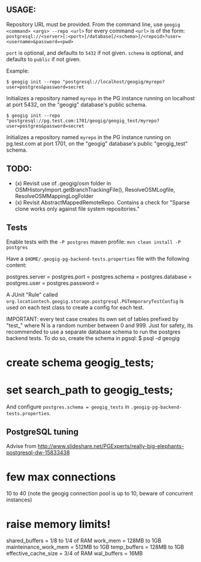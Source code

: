 USAGE:
------
Repository URL must be provided. From the command line, use ``geogig <command> <args> --repo <url>`` for every command
``<url>`` is of the form: ``postgresql://<server>[:<port>]/database[/<schema>]/<repoid>?user=<username>&password=<pwd>``

``port`` is optional, and defaults to ``5432`` if not given.
``schema`` is optional, and defaults to ``public`` if not given.

Example:

``$ geogig init --repo "postgresql://localhost/geogig/myrepo?user=postgres&password=secret``

Initializes a repository named ``myrepo`` in the PG instance running on localhost at port 5432, on the "geogig" database's public schema.


``$ geogig init --repo "postgresql://pg.test.com:1701/geogig/geogig_test/myrepo?user=postgres&password=secret``

Initializes a repository named ``myrepo`` in the PG instance running on pg.test.com at port 1701, on the "geogig" database's public "geogig_test" schema.

TODO:
--------------

* (x) Revisit use of .geogig/osm folder in OSMHistoryImport.getBranchTrackingFile(), ResolveOSMLogfile, ResolveOSMMappingLogFolder
* (x) Revisit AbstractMappedRemoteRepo. Contains a check for "Sparse clone works only against file system repositories."

Tests
-----

Enable tests with the ``-P postgres`` maven profile: ``mvn clean install -P postgres``

Have a ``$HOME/.geogig-pg-backend-tests.properties`` file with the following content:

postgres.server = <server>
postgres.port = <port>
postgres.schema = <schema>
postgres.database = <database>
postgres.user = <user>
postgres.password = <password>

A JUnit "Rule" called ``org.locationtech.geogig.storage.postgresql.PGTemporaryTestConfig`` is used
on each test class to create a config for each test.


IMPORTANT: every test case creates its own set of tables prefixed by "test_<N>" where N is a random number between 0 and 999. Just for safety, its recommended to use a separate database schema to run the postgres backend tests. To do so, create the schema in pgsql:
$ psql -d geogig
# create schema geogig_tests;
# set search_path to geogig_tests;

And configure ``postgres.schema = geogig_tests`` in ``.geogig-pg-backend-tests.properties``.


PostgreSQL tuning
-----------------
Advise from http://www.slideshare.net/PGExperts/really-big-elephants-postgresql-dw-15833438

few max connections
===================

10 to 40 (note the geogig connection pool is up to 10, beware of concurrent instances)

raise memory limits!
====================

shared_buffers = 1/8 to 1/4 of RAM
work_mem = 128MB to 1GB
mainteinance_work_mem = 512MB to 1GB
temp_buffers = 128MB to 1GB
effective_cache_size = 3/4 of RAM
wal_buffers = 16MB
